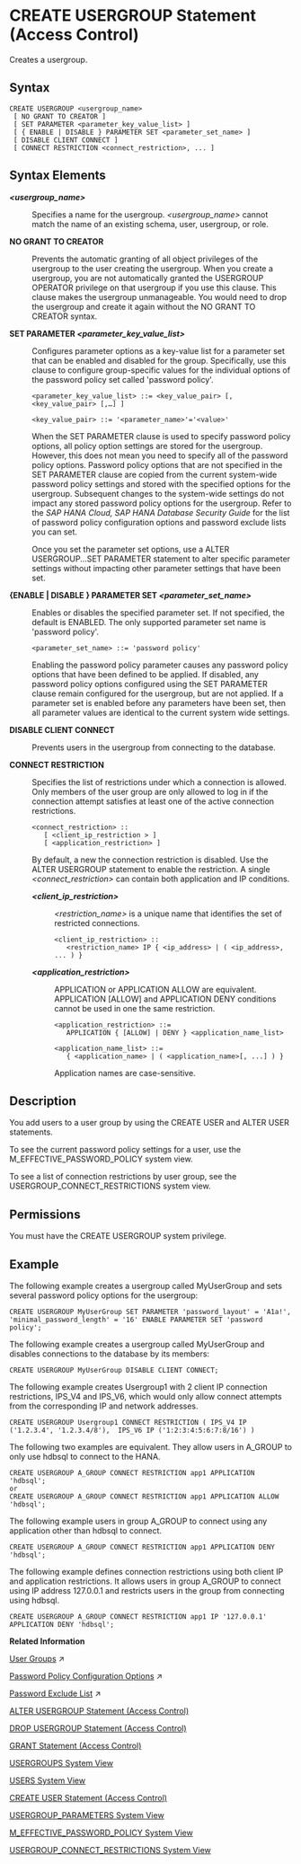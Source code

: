 <!-- loio9869125ea93548009820702f5bd897d8 -->

# CREATE USERGROUP Statement \(Access Control\)

Creates a usergroup.



## Syntax

```
CREATE USERGROUP <usergroup_name>
 [ NO GRANT TO CREATOR ]
 [ SET PARAMETER <parameter_key_value_list> ]
 [ { ENABLE | DISABLE } PARAMETER SET <parameter_set_name> ]
 [ DISABLE CLIENT CONNECT ]
 [ CONNECT RESTRICTION <connect_restriction>, ... ]
```



<a name="loio9869125ea93548009820702f5bd897d8__section_nrq_3hm_nz"/>

## Syntax Elements


<dl>
<dt><b>

*<usergroup\_name\>*

</b></dt>
<dd>

Specifies a name for the usergroup. *<usergroup\_name\>* cannot match the name of an existing schema, user, usergroup, or role.



</dd><dt><b>

NO GRANT TO CREATOR

</b></dt>
<dd>

Prevents the automatic granting of all object privileges of the usergroup to the user creating the usergroup. When you create a usergroup, you are not automatically granted the USERGROUP OPERATOR privilege on that usergroup if you use this clause. This clause makes the usergroup unmanageable. You would need to drop the usergroup and create it again without the NO GRANT TO CREATOR syntax.



</dd><dt><b>

SET PARAMETER *<parameter\_key\_value\_list\>*

</b></dt>
<dd>

Configures parameter options as a key-value list for a parameter set that can be enabled and disabled for the group. Specifically, use this clause to configure group-specific values for the individual options of the password policy set called 'password policy'.

```
<parameter_key_value_list> ::= <key_value_pair> [,<key_value_pair> [,…] ]

<key_value_pair> ::= '<parameter_name>'='<value>'
```

When the SET PARAMETER clause is used to specify password policy options, all policy option settings are stored for the usergroup. However, this does not mean you need to specify all of the password policy options. Password policy options that are not specified in the SET PARAMETER clause are copied from the current system-wide password policy settings and stored with the specified options for the usergroup. Subsequent changes to the system-wide settings do not impact any stored password policy options for the usergroup. Refer to the *SAP HANA Cloud, SAP HANA Database Security Guide* for the list of password policy configuration options and password exclude lists you can set.

Once you set the parameter set options, use a ALTER USERGROUP...SET PARAMETER statement to alter specific parameter settings without impacting other parameter settings that have been set.



</dd><dt><b>

\{ENABLE | DISABLE \} PARAMETER SET *<parameter\_set\_name\>*

</b></dt>
<dd>

Enables or disables the specified parameter set. If not specified, the default is ENABLED. The only supported parameter set name is 'password policy'.

```
<parameter_set_name> ::= 'password policy'
```

Enabling the password policy parameter causes any password policy options that have been defined to be applied. If disabled, any password policy options configured using the SET PARAMETER clause remain configured for the usergroup, but are not applied. If a parameter set is enabled before any parameters have been set, then all parameter values are identical to the current system wide settings.



</dd><dt><b>

DISABLE CLIENT CONNECT

</b></dt>
<dd>

Prevents users in the usergroup from connecting to the database.



</dd><dt><b>

CONNECT RESTRICTION

</b></dt>
<dd>

Specifies the list of restrictions under which a connection is allowed. Only members of the user group are only allowed to log in if the connection attempt satisfies at least one of the active connection restrictions.

```
<connect_restriction> ::
   [ <client_ip_restriction > ]
   [ <application_restriction> ]
```

By default, a new the connection restriction is disabled. Use the ALTER USERGROUP statement to enable the restriction. A single *<connect\_restriction\>* can contain both application and IP conditions.


<dl>
<dt><b>

*<client\_ip\_restriction\>*

</b></dt>
<dd>

*<restriction\_name\>* is a unique name that identifies the set of restricted connections.

```
<client_ip_restriction> ::
   <restriction_name> IP { <ip_address> | ( <ip_address>, ... ) }
```



</dd><dt><b>

*<application\_restriction\>*

</b></dt>
<dd>

APPLICATION or APPLICATION ALLOW are equivalent. APPLICATION \[ALLOW\] and APPLICATION DENY conditions cannot be used in one the same restriction.

```
<application_restriction> ::= 
   APPLICATION { [ALLOW] | DENY } <application_name_list>

<application_name_list> ::=
   { <application_name> | ( <application_name>[, ...] ) }
```

Application names are case-sensitive.



</dd>
</dl>



</dd>
</dl>



<a name="loio9869125ea93548009820702f5bd897d8__section_ydr_jhm_nz"/>

## Description

You add users to a user group by using the CREATE USER and ALTER USER statements.

To see the current password policy settings for a user, use the M\_EFFECTIVE\_PASSWORD\_POLICY system view.

To see a list of connection restrictions by user group, see the USERGROUP\_CONNECT\_RESTRICTIONS system view.



<a name="loio9869125ea93548009820702f5bd897d8__section_u4g_lyc_pbb"/>

## Permissions

You must have the CREATE USERGROUP system privilege.



<a name="loio9869125ea93548009820702f5bd897d8__section_kwk_mhm_nz"/>

## Example

The following example creates a usergroup called MyUserGroup and sets several password policy options for the usergroup:

```
CREATE USERGROUP MyUserGroup SET PARAMETER 'password_layout' = 'A1a!', 'minimal_password_length' = '16' ENABLE PARAMETER SET 'password policy';
```

The following example creates a usergroup called MyUserGroup and disables connections to the database by its members:

```
CREATE USERGROUP MyUserGroup DISABLE CLIENT CONNECT;
```

The following example creates Usergroup1 with 2 client IP connection restrictions, IPS\_V4 and IPS\_V6, which would only allow connect attempts from the corresponding IP and network addresses.

```
CREATE USERGROUP Usergroup1 CONNECT RESTRICTION ( IPS_V4 IP ('1.2.3.4', '1.2.3.4/8'),  IPS_V6 IP ('1:2:3:4:5:6:7:8/16') )
```

The following two examples are equivalent. They allow users in A\_GROUP to only use hdbsql to connect to the HANA.

```
CREATE USERGROUP A_GROUP CONNECT RESTRICTION app1 APPLICATION 'hdbsql';
or
CREATE USERGROUP A_GROUP CONNECT RESTRICTION app1 APPLICATION ALLOW 'hdbsql';
```

The following example users in group A\_GROUP to connect using any application other than hdbsql to connect.

```
CREATE USERGROUP A_GROUP CONNECT RESTRICTION app1 APPLICATION DENY 'hdbsql';
```

The following example defines connection restrictions using both client IP and application restrictions. It allows users in group A\_GROUP to connect using IP address 127.0.0.1 and restricts users in the group from connecting using hdbsql.

```
CREATE USERGROUP A_GROUP CONNECT RESTRICTION app1 IP '127.0.0.1' APPLICATION DENY 'hdbsql';
```

**Related Information**  


[User Groups](https://help.sap.com/viewer/a1317de16a1e41a6b0ff81849d80713c/2023_4_QRC/en-US/b9174d035f274ce481387700c13b7d2c.html "User groups support a separation of user management tasks, allowing you to manage related users together.") :arrow_upper_right:

[Password Policy Configuration Options](https://help.sap.com/viewer/a1317de16a1e41a6b0ff81849d80713c/2023_4_QRC/en-US/61662e3032ad4f8dbdb5063a21a7d706.html "The password policy of the database is defined by parameters in the password policy section of the indexserver.ini configuration file. The initial password policy of a user group is a copy of the database password policy.") :arrow_upper_right:

[Password Exclude List](https://help.sap.com/viewer/a1317de16a1e41a6b0ff81849d80713c/2023_4_QRC/en-US/fe3ffb3d7ac24fddb80e3322c671299f.html "A password exclude list is a list of words that are not allowed as passwords or parts of passwords. A password exclude list can be managed for every database individually.") :arrow_upper_right:

[ALTER USERGROUP Statement \(Access Control\)](alter-usergroup-statement-access-control-aa94ca8.md "Alters a usergroup.")

[DROP USERGROUP Statement \(Access Control\)](drop-usergroup-statement-access-control-6dc0ada.md "Removes a user group from the database.")

[GRANT Statement \(Access Control\)](grant-statement-access-control-20f674e.md "Grants various types of privileges to users and roles.")

[USERGROUPS System View](../../020-System-Views-Reference/021-System-Views/usergroups-system-view-ac342d0.md "Provides details on all user groups.")

[USERS System View](../../020-System-Views-Reference/021-System-Views/users-system-view-2102609.md "Lists all users.")

[CREATE USER Statement \(Access Control\)](create-user-statement-access-control-20d5ddb.md "Creates a new database user.")

[USERGROUP\_PARAMETERS System View](../../020-System-Views-Reference/021-System-Views/usergroup-parameters-system-view-365bd21.md "Provides the list of parameter sets defined for usergroups.")

[M\_EFFECTIVE\_PASSWORD\_POLICY System View](../../020-System-Views-Reference/022-Monitoring-Views/m-effective-password-policy-system-view-388378c.md "Provides information about password policy parameters for database users.")

[USERGROUP\_CONNECT\_RESTRICTIONS System View](../../020-System-Views-Reference/021-System-Views/usergroup-connect-restrictions-system-view-57d3364.md "Provides details on connection restrictions for all user groups.")

